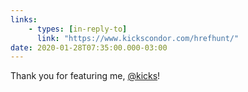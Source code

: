 ```yaml
---
links:
    - types: [in-reply-to]
      link: "https://www.kickscondor.com/hrefhunt/"
date: 2020-01-28T07:35:00.000-03:00
---
```


Thank you for featuring me, [@kicks](https://micro.blog/kicks)!
